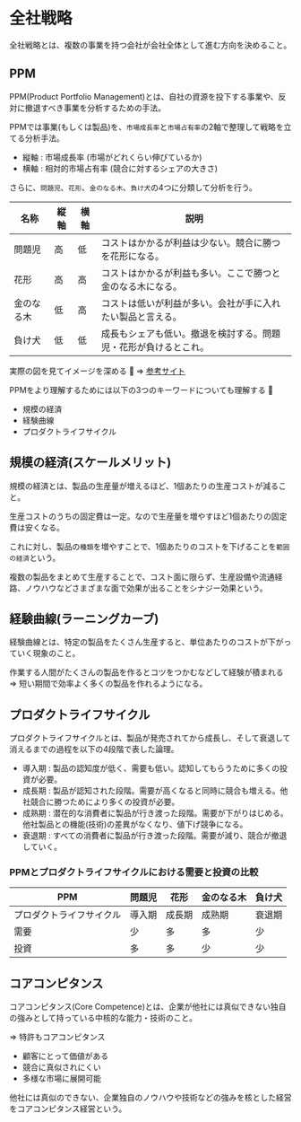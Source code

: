 # 全社戦略

全社戦略とは、複数の事業を持つ会社が会社全体として進む方向を決めること。

## PPM

PPM(Product Portfolio Management)とは、自社の資源を投下する事業や、反対に撤退すべき事業を分析するための手法。

PPMでは事業(もしくは製品)を、`市場成長率`と`市場占有率`の2軸で整理して戦略を立てる分析手法。

- 縦軸 : 市場成長率 (市場がどれくらい伸びているか)
- 横軸 : 相対的市場占有率 (競合に対するシェアの大きさ)

さらに、`問題児`、`花形`、`金のなる木`、`負け犬`の4つに分類して分析を行う。

| 名称       | 縦軸 | 横軸 | 説明                                                             |
|------------|------|------|------------------------------------------------------------------|
| 問題児     | 高   | 低   | コストはかかるが利益は少ない。競合に勝つを花形になる。           |
| 花形       | 高   | 高   | コストはかかるが利益も多い。ここで勝つと金のなる木になる。       |
| 金のなる木 | 低   | 高   | コストは低いが利益が多い。会社が手に入れたい製品と言える。       |
| 負け犬     | 低   | 低   | 成長もシェアも低い。撤退を検討する。問題児・花形が負けるとこれ。 |

実際の図を見てイメージを深める :dog: => [参考サイト](https://aconnect.stockmark.co.jp/coevo/ppm/)

PPMをより理解するためには以下の3つのキーワードについても理解する :dog:

- 規模の経済
- 経験曲線
- プロダクトライフサイクル

## 規模の経済(スケールメリット)

規模の経済とは、製品の生産量が増えるほど、1個あたりの生産コストが減ること。

生産コストのうちの固定費は一定。なので生産量を増やすほど1個あたりの固定費は安くなる。

これに対し、製品の`種類`を増やすことで、1個あたりのコストを下げることを`範囲の経済`という。

複数の製品をまとめて生産することで、コスト面に限らず、生産設備や流通経路、ノウハウなどさまざまな面で効果が出ることをシナジー効果という。

## 経験曲線(ラーニングカーブ)

経験曲線とは、特定の製品をたくさん生産すると、単位あたりのコストが下がっていく現象のこと。

作業する人間がたくさんの製品を作るとコツをつかむなどして経験が積まれる => 短い期間で効率よく多くの製品を作れるようになる。

## プロダクトライフサイクル

プロダクトライフサイクルとは、製品が発売されてから成長し、そして衰退して消えるまでの過程を以下の4段階で表した論理。

- 導入期 : 製品の認知度が低く、需要も低い。認知してもらうために多くの投資が必要。
- 成長期 : 製品が認知された段階。需要が高くなると同時に競合も増える。他社競合に勝つためにより多くの投資が必要。
- 成熟期 : 潜在的な消費者に製品が行き渡った段階。需要が下がりはじめる。他社製品との機能(技術)の差異がなくなり、値下げ競争になる。
- 衰退期 : すべての消費者に製品が行き渡った段階。需要が減り、競合が撤退していく。

### PPMとプロダクトライフサイクルにおける需要と投資の比較

| PPM                      | 問題児 | 花形   | 金のなる木 | 負け犬 |
|--------------------------|--------|--------|------------|--------|
| プロダクトライフサイクル | 導入期 | 成長期 | 成熟期     | 衰退期 |
| 需要                     | 少     | 多     | 多         | 少     |
| 投資                     | 多     | 多     | 少         | 少     |

## コアコンピタンス

コアコンピタンス(Core Competence)とは、企業が他社には真似できない独自の強みとして持っている中核的な能力・技術のこと。

=> 特許もコアコンピタンス

- 顧客にとって価値がある
- 競合に真似されにくい
- 多様な市場に展開可能

他社には真似のできない、企業独自のノウハウや技術などの強みを核とした経営をコアコンピタンス経営という。

